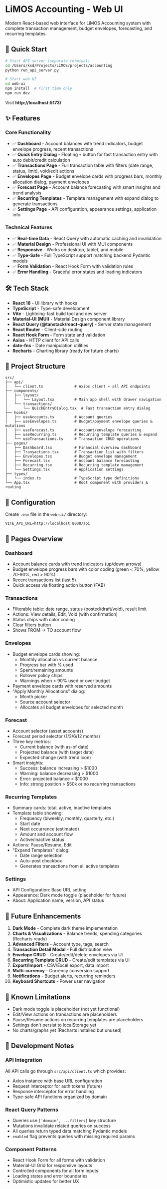 # LiMOS Accounting - Web UI

Modern React-based web interface for LiMOS Accounting system with complete transaction management, budget envelopes, forecasting, and recurring templates.

## 🚀 Quick Start

```bash
# Start API server (separate terminal)
cd /Users/ksd/Projects/LiMOS/projects/accounting
python run_api_server.py

# Start web UI
cd web-ui
npm install  # First time only
npm run dev
```

Visit **http://localhost:5173/**

## ✨ Features

### Core Functionality
- ✅ **Dashboard** - Account balances with trend indicators, budget envelope progress, recent transactions
- ✅ **Quick Entry Dialog** - Floating `+` button for fast transaction entry with auto debit/credit calculation
- ✅ **Transactions Page** - Full transaction table with filters (date range, status, limit), void/edit actions
- ✅ **Envelopes Page** - Budget envelope cards with progress bars, monthly allocation dialog, payment envelopes
- ✅ **Forecast Page** - Account balance forecasting with smart insights and trend analysis
- ✅ **Recurring Templates** - Template management with expand dialog to generate transactions
- ✅ **Settings Page** - API configuration, appearance settings, application info

### Technical Features
- ✅ **Real-time Data** - React Query with automatic caching and invalidation
- ✅ **Material Design** - Professional UI with MUI components
- ✅ **Responsive** - Works on desktop, tablet, and mobile
- ✅ **Type-Safe** - Full TypeScript support matching backend Pydantic models
- ✅ **Form Validation** - React Hook Form with validation rules
- ✅ **Error Handling** - Graceful error states and loading indicators

## 🛠️ Tech Stack

- **React 18** - UI library with hooks
- **TypeScript** - Type-safe development
- **Vite** - Lightning-fast build tool and dev server
- **Material-UI (MUI)** - Material Design component library
- **React Query (@tanstack/react-query)** - Server state management
- **React Router** - Client-side routing
- **React Hook Form** - Form state and validation
- **Axios** - HTTP client for API calls
- **date-fns** - Date manipulation utilities
- **Recharts** - Charting library (ready for future charts)

## 📁 Project Structure

```
src/
├── api/
│   └── client.ts              # Axios client + all API endpoints
├── components/
│   ├── layout/
│   │   └── Layout.tsx         # Main app shell with drawer navigation
│   └── transactions/
│       └── QuickEntryDialog.tsx  # Fast transaction entry dialog
├── hooks/
│   ├── useAccounts.ts         # Account queries
│   ├── useEnvelopes.ts        # Budget/payment envelope queries & mutations
│   ├── useForecast.ts         # Account/envelope forecasting
│   ├── useRecurring.ts        # Recurring template queries & expand
│   └── useTransactions.ts     # Transaction CRUD operations
├── pages/
│   ├── Dashboard.tsx          # Financial overview dashboard
│   ├── Transactions.tsx       # Transaction list with filters
│   ├── Envelopes.tsx          # Budget envelope management
│   ├── Forecast.tsx           # Account balance forecasting
│   ├── Recurring.tsx          # Recurring template management
│   └── Settings.tsx           # Application settings
├── types/
│   └── index.ts               # TypeScript type definitions
└── App.tsx                    # Root component with providers & routing
```

## 🔧 Configuration

Create `.env` file in the `web-ui/` directory:
```env
VITE_API_URL=http://localhost:8000/api
```

## 📱 Pages Overview

### Dashboard
- Account balance cards with trend indicators (up/down arrows)
- Budget envelope progress bars with color coding (green < 70%, yellow 70-90%, red > 90%)
- Recent transactions list (last 5)
- Quick access via floating action button (FAB)

### Transactions
- Filterable table: date range, status (posted/draft/void), result limit
- Actions: View details, Edit, Void (with confirmation)
- Status chips with color coding
- Clear filters button
- Shows FROM → TO account flow

### Envelopes
- Budget envelope cards showing:
  - Monthly allocation vs current balance
  - Progress bar with % used
  - Spent/remaining amounts
  - Rollover policy chips
  - Warnings when > 90% used or over budget
- Payment envelope cards with reserved amounts
- "Apply Monthly Allocations" dialog:
  - Month picker
  - Source account selector
  - Allocates all budget envelopes for selected month

### Forecast
- Account selector (asset accounts)
- Forecast period selector (1/3/6/12 months)
- Three key metrics:
  - Current balance (with as-of date)
  - Projected balance (with target date)
  - Expected change (with trend icon)
- Smart insights:
  - Success: balance increasing > $1000
  - Warning: balance decreasing > $1000
  - Error: projected balance < $1000
  - Info: strong position > $50k or no recurring transactions

### Recurring Templates
- Summary cards: total, active, inactive templates
- Template table showing:
  - Frequency (biweekly, monthly, quarterly, etc.)
  - Start date
  - Next occurrence (estimated)
  - Amount and account flow
  - Active/inactive status
- Actions: Pause/Resume, Edit
- "Expand Templates" dialog:
  - Date range selection
  - Auto-post checkbox
  - Generates transactions from all active templates

### Settings
- API Configuration: Base URL setting
- Appearance: Dark mode toggle (placeholder for future)
- About: Application name, version, API status

## 🎯 Future Enhancements

1. **Dark Mode** - Complete dark theme implementation
2. **Charts & Visualizations** - Balance trends, spending categories (Recharts ready)
3. **Advanced Filters** - Account type, tags, search
4. **Transaction Detail Modal** - Full distribution view
5. **Envelope CRUD** - Create/edit/delete envelopes via UI
6. **Recurring Template CRUD** - Create/edit templates via UI
7. **Export/Import** - CSV/Excel export, data import
8. **Multi-currency** - Currency conversion support
9. **Notifications** - Budget alerts, recurring reminders
10. **Keyboard Shortcuts** - Power user navigation

## 🐛 Known Limitations

- Dark mode toggle is placeholder (not yet functional)
- Edit/View actions on transactions are placeholders
- Pause/Resume actions on recurring templates are placeholders
- Settings don't persist to localStorage yet
- No charts/graphs yet (Recharts installed but unused)

## 📝 Development Notes

### API Integration
All API calls go through `src/api/client.ts` which provides:
- Axios instance with base URL configuration
- Request interceptor for auth tokens (future)
- Response interceptor for error handling
- Type-safe API functions organized by domain

### React Query Patterns
- Queries use `['domain', ...filters]` key structure
- Mutations invalidate related queries on success
- All queries return typed data matching Pydantic models
- `enabled` flag prevents queries with missing required params

### Component Patterns
- React Hook Form for all forms with validation
- Material-UI Grid for responsive layouts
- Controlled components for all form inputs
- Loading states and error boundaries
- Optimistic updates for better UX
